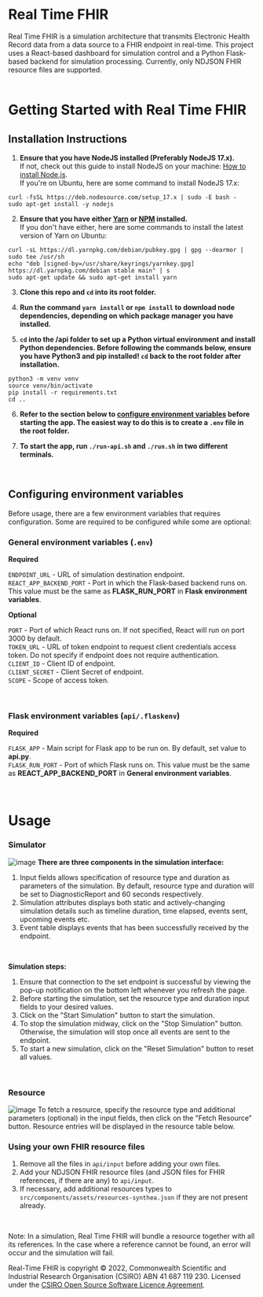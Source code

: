 # Real Time FHIR

Real Time FHIR is a simulation architecture that transmits Electronic Health Record data from a data source to a FHIR endpoint in real-time.
This project uses a React-based dashboard for simulation control and a Python Flask-based backend for simulation processing. Currently, only NDJSON FHIR resource files are supported. 
</br>
</br>

# Getting Started with Real Time FHIR
## Installation Instructions
1. **Ensure that you have NodeJS installed (Preferably NodeJS 17.x).**</br> If not, check out this guide to install NodeJS on your machine: [How to install Node.js](https://nodejs.dev/learn/how-to-install-nodejs).</br> If you're on Ubuntu, here are some command to install NodeJS 17.x:
```
curl -fsSL https://deb.nodesource.com/setup_17.x | sudo -E bash -
sudo apt-get install -y nodejs
```

2. **Ensure that you have either [Yarn](https://yarnpkg.com) or [NPM](https://www.npmjs.com) installed.**</br> If you don't have either, here are some commands to install the latest version of Yarn on Ubuntu:
```
curl -sL https://dl.yarnpkg.com/debian/pubkey.gpg | gpg --dearmor | sudo tee /usr/sh
echo "deb [signed-by=/usr/share/keyrings/yarnkey.gpg] https://dl.yarnpkg.com/debian stable main" | s
sudo apt-get update && sudo apt-get install yarn
```

3. **Clone this repo and ```cd``` into its root folder.**

4. **Run the command ```yarn install``` or ```npm install``` to download node dependencies, depending on which package manager you have installed.**

5. **```cd``` into the /api folder to set up a Python virtual environment and install Python dependencies. Before following the commands below, ensure you have Python3 and pip installed! ```cd``` back to the root folder after installation.** 
```
python3 -m venv venv
source venv/bin/activate
pip install -r requirements.txt
cd ..
```

6. **Refer to the section below to [configure environment variables](https://github.com/aehrc/real-time-fhir#configuring-environment-variables) before starting the app. The easiest way to do this is to create a ```.env``` file in the root folder.**

7. **To start the app, run ```./run-api.sh``` and ```./run.sh``` in two different terminals.**

</br>

## Configuring environment variables
Before usage, there are a few environment variables that requires configuration. Some are required to be configured while some are optional:
### General environment variables (```.env```)
**Required**

```ENDPOINT_URL``` - URL of simulation destination endpoint.
</br>
```REACT_APP_BACKEND_PORT``` - Port in which the Flask-based backend runs on. This value must be the same as <b>FLASK_RUN_PORT</b> in <b>Flask environment variables</b>.
</br>

**Optional**

```PORT``` - Port of which React runs on. If not specified, React will run on port 3000 by default.
</br>
```TOKEN_URL``` - URL of token endpoint to request client credentials access token. Do not specify if endpoint does not require authentication.
</br>
```CLIENT_ID``` - Client ID of endpoint.
</br>
```CLIENT_SECRET``` - Client Secret of endpoint.
</br>
```SCOPE``` - Scope of access token.
</br>

</br>

### Flask environment variables (```api/.flaskenv```)
**Required**

```FLASK_APP``` - Main script for Flask app to be run on. By default, set value to **api.py**.
</br>
```FLASK_RUN_PORT``` - Port of which Flask runs on. This value must be the same as **REACT_APP_BACKEND_PORT** in **General environment variables**.
</br>

</br>

# Usage
### Simulator
![image](https://user-images.githubusercontent.com/52597778/154633222-6115750e-fab9-4818-a6f0-1f89df650804.png)
**There are three components in the simulation interface:**
1. Input fields allows specification of resource type and duration as parameters of the simulation. By default, resource type and duration will be set to DiagnosticReport and 60 seconds respectively.
2. Simulation attributes displays both static and actively-changing simulation details such as timeline duration, time elapsed, events sent, upcoming events etc.
3. Event table displays events that has been successfully received by the endpoint.

</br>

**Simulation steps:**
1. Ensure that connection to the set endpoint is successful by viewing the pop-up notification on the bottom left whenever you refresh the page.
1. Before starting the simulation, set the resource type and duration input fields to your desired values.
2. Click on the "Start Simulation" button to start the simulation.
3. To stop the simulation midway, click on the "Stop Simulation" button. Otherwise, the simulation will stop once all events are sent to the endpoint.
4. To start a new simulation, click on the "Reset Simulation" button to reset all values.

</br>

### Resource
![image](https://user-images.githubusercontent.com/52597778/154867818-23e1c64d-924e-418a-9633-4b1e84f20323.png)
To fetch a resource, specify the resource type and additional parameters (optional) in the input fields, then click on the "Fetch Resource" button. Resource entries will be displayed in the resource table below.

### Using your own FHIR resource files
1. Remove all the files in ```api/input``` before adding your own files.
2. Add your NDJSON FHIR resource files (and JSON files for FHIR references, if there are any) to ```api/input```. 
3. If necessary, add additional resources types to ```src/components/assets/resources-synthea.json``` if they are not present already.

</br>

Note: In a simulation, Real Time FHIR will bundle a resource together with all its references. In the case where a reference cannot be found, an error will occur and the simulation will fail.

Real-Time FHIR is copyright © 2022, Commonwealth Scientific and Industrial Research Organisation
(CSIRO) ABN 41 687 119 230. Licensed under the [CSIRO Open Source Software Licence Agreement](./LICENSE.md).





